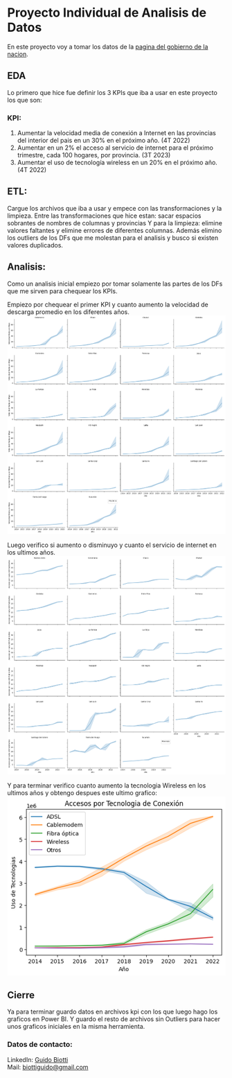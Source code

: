# Proyecto Individual de Analisis de Datos  

En este proyecto voy a tomar los datos de la [pagina del gobierno de la nacion](https://indicadores.enacom.gob.ar/datos-abiertos).

## EDA

Lo primero que hice fue definir los 3 KPIs que iba a usar en este proyecto los que son:

### KPI:

1. Aumentar la velocidad media de conexión a Internet en las provincias del interior del pais en un 30% en el próximo año. (4T 2022)
2. Aumentar en un 2% el acceso al servicio de internet para el próximo trimestre, cada 100 hogares, por provincia. (3T 2023)
3. Aumentar el uso de tecnología wireless en un 20% en el próximo año. (4T 2022)

 ## ETL:
 Cargue los archivos que iba a usar y empece con las transformaciones y la limpieza.
 Entre las transformaciones que hice estan: sacar espacios sobrantes de nombres de columnas y provincias
 Y para la limpieza: elimine valores faltantes y elimine errores de diferentes columnas.
 Además elimino los outliers de los DFs que me molestan para el analisis y busco si existen valores duplicados.

 ## Analisis:
 Como un analisis inicial empiezo por tomar solamente las partes de los DFs que me sirven para chequear los KPIs.  

 Empiezo por chequear el primer KPI y cuanto aumento la velocidad de descarga promedio en los diferentes años.  
 ![](/output/Vel_prov.png)

 Luego verifico si aumento o disminuyo y cuanto el servicio de internet en los ultimos años.  
 ![](/output/acceso_internet.png)

 Y para terminar verifico cuanto aumento la tecnologia Wireless en los ultimos años y obtengo despues este ultimo grafico:  
 ![](output/acceso_tecnologias.png)

 ## Cierre
 Ya para terminar guardo datos en archivos kpi con los que luego hago los graficos en Power BI.
 Y guardo el resto de archivos sin Outliers para hacer unos graficos iniciales en la misma herramienta.

 ### Datos de contacto:
 LinkedIn: [Guido Biotti](https://www.linkedin.com/in/guido-biotti/)  
 Mail: biottiguido@gmail.com
